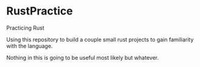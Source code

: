 # RustPractice
Practicing Rust

Using this repository to build a couple small rust projects to gain familiarity with the language.

Nothing in this is going to be useful most likely but whatever.
